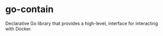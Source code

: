 # go-contain
Declarative Go library that provides a high-level, interface for interacting with Docker.
